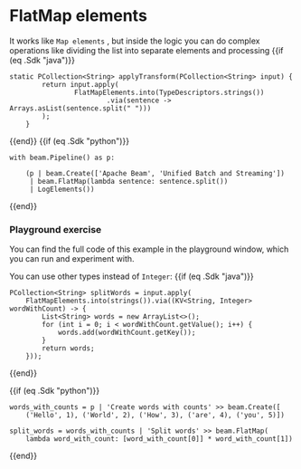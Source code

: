 <!--
Licensed under the Apache License, Version 2.0 (the "License");
you may not use this file except in compliance with the License.
You may obtain a copy of the License at
http://www.apache.org/licenses/LICENSE-2.0
Unless required by applicable law or agreed to in writing, software
distributed under the License is distributed on an "AS IS" BASIS,
WITHOUT WARRANTIES OR CONDITIONS OF ANY KIND, either express or implied.
See the License for the specific language governing permissions and
limitations under the License.
-->
# FlatMap elements

It works like `Map elements` , but inside the logic you can do complex operations like dividing the list into separate elements and processing
{{if (eq .Sdk "java")}}
```
static PCollection<String> applyTransform(PCollection<String> input) {
        return input.apply(
                FlatMapElements.into(TypeDescriptors.strings())
                        .via(sentence -> Arrays.asList(sentence.split(" ")))
        );
    }
```
{{end}}
{{if (eq .Sdk "python")}}
```
with beam.Pipeline() as p:

    (p | beam.Create(['Apache Beam', 'Unified Batch and Streaming'])
     | beam.FlatMap(lambda sentence: sentence.split())
     | LogElements())
```
{{end}}
### Playground exercise

You can find the full code of this example in the playground window, which you can run and experiment with.

You can use other types instead of `Integer`:
{{if (eq .Sdk "java")}}
```
PCollection<String> splitWords = input.apply(
    FlatMapElements.into(strings()).via((KV<String, Integer> wordWithCount) -> {
        List<String> words = new ArrayList<>();
        for (int i = 0; i < wordWithCount.getValue(); i++) {
            words.add(wordWithCount.getKey());
        }
        return words;
    }));
```
{{end}}

{{if (eq .Sdk "python")}}
```
words_with_counts = p | 'Create words with counts' >> beam.Create([
    ('Hello', 1), ('World', 2), ('How', 3), ('are', 4), ('you', 5)])

split_words = words_with_counts | 'Split words' >> beam.FlatMap(
    lambda word_with_count: [word_with_count[0]] * word_with_count[1])
```
{{end}}